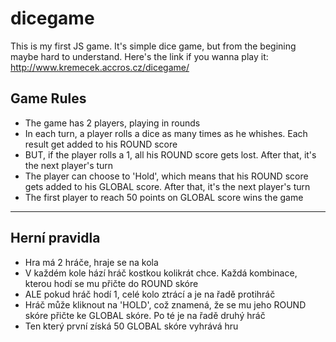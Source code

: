 # dicegame
This is my first JS game. It's simple dice game, but from the begining maybe hard to understand. Here's the link if you wanna play it: http://www.kremecek.accros.cz/dicegame/

## Game Rules
- The game has 2 players, playing in rounds
- In each turn, a player rolls a dice as many times as he whishes. Each result get added to his ROUND score
- BUT, if the player rolls a 1, all his ROUND score gets lost. After that, it's the next player's turn
- The player can choose to 'Hold', which means that his ROUND score gets added to his GLOBAL score. After that, it's the next player's turn
- The first player to reach 50 points on GLOBAL score wins the game

-----------------------------------------

## Herní pravidla
- Hra má 2 hráče, hraje se na kola
- V každém kole hází hráč kostkou kolikrát chce. Každá kombinace, kterou hodí se mu přičte do ROUND skóre
- ALE pokud hráč hodí 1, celé kolo ztrácí a je na řadě protihráč
- Hráč může kliknout na 'HOLD', což znamená, že se mu jeho ROUND skóre přičte ke GLOBAL skóre. Po té je na řadě druhý hráč
- Ten který první získá 50 GLOBAL skóre vyhrává hru
